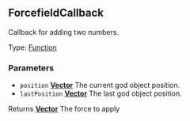 <!-- Generated by documentation.js. Update this documentation by updating the source code. -->

## ForcefieldCallback

Callback for adding two numbers.

Type: [Function][1]

### Parameters

-   `position` **[Vector](../vector.md)** The current god object position.
-   `lastPosition` **[Vector](../vector.md)** The last god object position.

Returns **[Vector](../vector.md)** The force to apply

[1]: https://developer.mozilla.org/docs/Web/JavaScript/Reference/Statements/function
